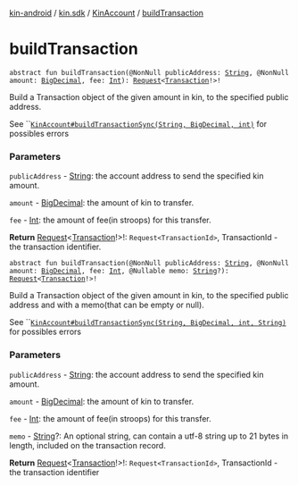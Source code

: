 [kin-android](../../index.md) / [kin.sdk](../index.md) / [KinAccount](index.md) / [buildTransaction](./build-transaction.md)

# buildTransaction

`abstract fun buildTransaction(@NonNull publicAddress: `[`String`](https://kotlinlang.org/api/latest/jvm/stdlib/kotlin/-string/index.html)`, @NonNull amount: `[`BigDecimal`](https://docs.oracle.com/javase/6/docs/api/java/math/BigDecimal.html)`, fee: `[`Int`](https://kotlinlang.org/api/latest/jvm/stdlib/kotlin/-int/index.html)`): `[`Request`](../../kin.utils/-request/index.md)`<`[`Transaction`](../-transaction/index.md)`!>!`

Build a Transaction object of the given amount in kin, to the specified public address.

 See ``[`KinAccount#buildTransactionSync(String, BigDecimal, int)`](build-transaction-sync.md) for possibles errors

### Parameters

`publicAddress` - [String](https://kotlinlang.org/api/latest/jvm/stdlib/kotlin/-string/index.html): the account address to send the specified kin amount.

`amount` - [BigDecimal](https://docs.oracle.com/javase/6/docs/api/java/math/BigDecimal.html): the amount of kin to transfer.

`fee` - [Int](https://kotlinlang.org/api/latest/jvm/stdlib/kotlin/-int/index.html): the amount of fee(in stroops) for this transfer.

**Return**
[Request](../../kin.utils/-request/index.md)&lt;[Transaction](../-transaction/index.md)!&gt;!: `Request<TransactionId>`, TransactionId - the transaction identifier.

`abstract fun buildTransaction(@NonNull publicAddress: `[`String`](https://kotlinlang.org/api/latest/jvm/stdlib/kotlin/-string/index.html)`, @NonNull amount: `[`BigDecimal`](https://docs.oracle.com/javase/6/docs/api/java/math/BigDecimal.html)`, fee: `[`Int`](https://kotlinlang.org/api/latest/jvm/stdlib/kotlin/-int/index.html)`, @Nullable memo: `[`String`](https://kotlinlang.org/api/latest/jvm/stdlib/kotlin/-string/index.html)`?): `[`Request`](../../kin.utils/-request/index.md)`<`[`Transaction`](../-transaction/index.md)`!>!`

Build a Transaction object of the given amount in kin, to the specified public address and with a memo(that can be empty or null).

 See ``[`KinAccount#buildTransactionSync(String, BigDecimal, int, String)`](build-transaction-sync.md) for possibles errors

### Parameters

`publicAddress` - [String](https://kotlinlang.org/api/latest/jvm/stdlib/kotlin/-string/index.html): the account address to send the specified kin amount.

`amount` - [BigDecimal](https://docs.oracle.com/javase/6/docs/api/java/math/BigDecimal.html): the amount of kin to transfer.

`fee` - [Int](https://kotlinlang.org/api/latest/jvm/stdlib/kotlin/-int/index.html): the amount of fee(in stroops) for this transfer.

`memo` - [String](https://kotlinlang.org/api/latest/jvm/stdlib/kotlin/-string/index.html)?: An optional string, can contain a utf-8 string up to 21 bytes in length, included on the transaction record.

**Return**
[Request](../../kin.utils/-request/index.md)&lt;[Transaction](../-transaction/index.md)!&gt;!: `Request<TransactionId>`, TransactionId - the transaction identifier

